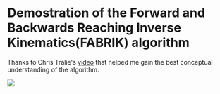 #  Demostration of the Forward and Backwards Reaching Inverse Kinematics(FABRIK) algorithm

Thanks to Chris Tralie's [video](https://youtu.be/DOR0kO-UXsI?si=lHh8sDMlxBt9JKA2) that helped me gain the best conceptual understanding of the algorithm.

![](https://github.com/TeMyls/Apps/blob/main/Tkinter%20Inverse%20Kinematics/FABRIK.gif)

